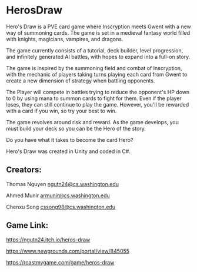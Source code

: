 # HerosDraw

Hero's Draw is a PVE card game where Inscryption meets Gwent with a new way of summoning cards. The game is set in a medieval fantasy world filled with knights, magicians, vampires, and dragons.

The game currently consists of a tutorial, deck builder, level progression, and infinitely generated AI battles, with hopes to expand into a full-on story.

The game is inspired by the summoning field and combat of Inscryption, with the mechanic of players taking turns playing each card from Gwent to create a new dimension of strategy when battling opponents.

The Player will compete in battles trying to reduce the opponent's HP down to 0 by using mana to summon cards to fight for them. Even if the player loses, they can still continue to play the game. However, you'll be rewarded with a card if you win, so try your best to win.

The game revolves around risk and reward. As the game develops, you must build your deck so you can be the Hero of the story.

Do you have what it takes to become the card Hero?


Hero's Draw was created in Unity and coded in C#.

## Creators:
Thomas Nguyen ngutn24@cs.washington.edu

Ahmed Munir armunir@cs.washington.edu

Chenxu Song cssong98@cs.washington.edu

## Game Link:
https://ngutn24.itch.io/heros-draw 

https://www.newgrounds.com/portal/view/845055 

https://roastmygame.com/game/heros-draw
